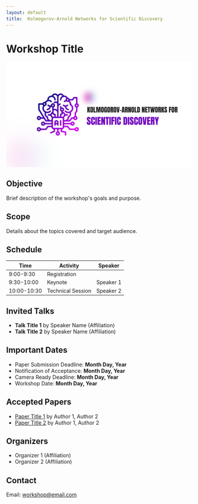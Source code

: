 ```yaml
---
layout: default
title:  Kolmogorov-Arnold Networks for Scientific Discovery
---
```


# Workshop Title

![Workshop Banner](assets/images/banner.jpg)

## Objective
Brief description of the workshop's goals and purpose.

## Scope
Details about the topics covered and target audience.

## Schedule

| Time        | Activity           | Speaker  |
|-------------|--------------------|----------|
| 9:00-9:30   | Registration       |          |
| 9:30-10:00  | Keynote            | Speaker 1|
| 10:00-10:30 | Technical Session  | Speaker 2|

## Invited Talks
- **Talk Title 1** by Speaker Name (Affiliation)
- **Talk Title 2** by Speaker Name (Affiliation)

## Important Dates
- Paper Submission Deadline: **Month Day, Year**
- Notification of Acceptance: **Month Day, Year**
- Camera Ready Deadline: **Month Day, Year**
- Workshop Date: **Month Day, Year**

## Accepted Papers
- [Paper Title 1](link) by Author 1, Author 2
- [Paper Title 2](link) by Author 1, Author 2

## Organizers
- Organizer 1 (Affiliation)
- Organizer 2 (Affiliation)

## Contact
Email: workshop@email.com
